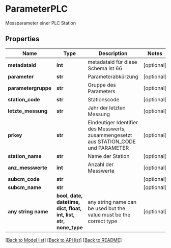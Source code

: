 # ParameterPLC

Messparameter einer PLC Station

## Properties
Name | Type | Description | Notes
------------ | ------------- | ------------- | -------------
**metadataid** | **int** | metadataid für diese Schema ist 66 | [optional] 
**parameter** | **str** | Parameterabkürzung | [optional] 
**parametergruppe** | **str** | Gruppe des Parameters | [optional] 
**station_code** | **str** | Stationscode | [optional] 
**letzte_messung** | **str** | Jahr der letzten Messung | [optional] 
**prkey** | **str** | Eindeutiger Identifier des Messwerts, zusammengesetzt aus STATION_CODE und PARAMETER | [optional] 
**station_name** | **str** | Name der Station | [optional] 
**anz_messwerte** | **int** | Anzahl der Messwerte | [optional] 
**subcm_code** | **str** |  | [optional] 
**subcm_name** | **str** |  | [optional] 
**any string name** | **bool, date, datetime, dict, float, int, list, str, none_type** | any string name can be used but the value must be the correct type | [optional]

[[Back to Model list]](../README.md#documentation-for-models) [[Back to API list]](../README.md#documentation-for-api-endpoints) [[Back to README]](../README.md)


